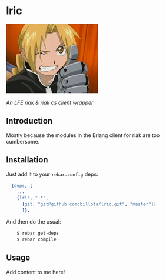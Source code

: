 # lric

<img src="resources/images/elric-small.jpg" />

*An LFE riak & riak cs client wrapper*


## Introduction

Mostly because the modules in the Erlang client for riak are too cumbersome.


## Installation

Just add it to your ``rebar.config`` deps:

```erlang
  {deps, [
    ...
    {lric, ".*",
      {git, "git@github.com:billota/lric.git", "master"}}
      ]}.
```

And then do the usual:

```bash
    $ rebar get-deps
    $ rebar compile
```


## Usage

Add content to me here!

